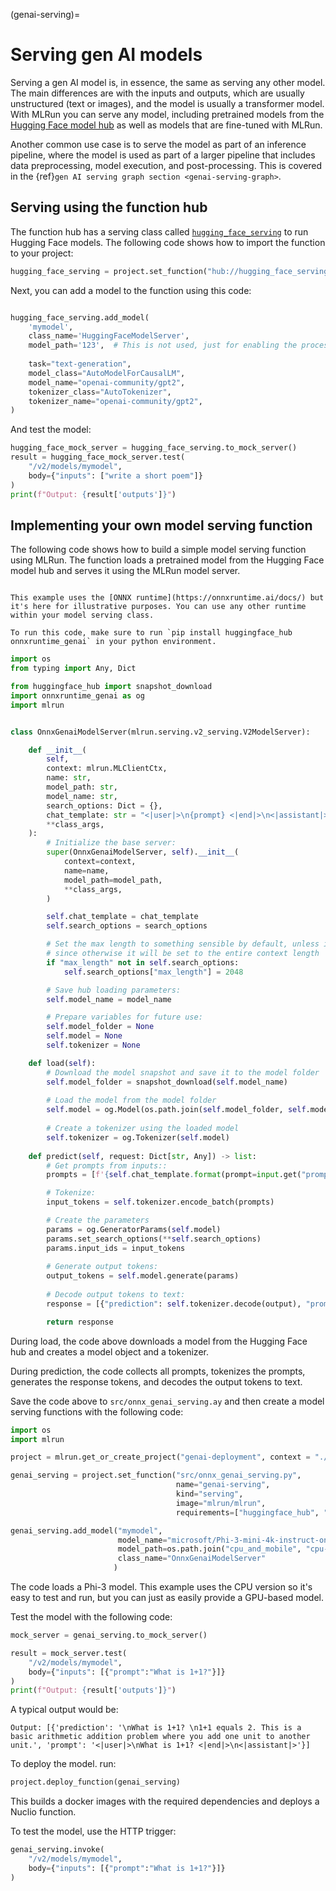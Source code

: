(genai-serving)=
# Serving gen AI models

Serving a gen AI model is, in essence, the same as serving any other model. The main differences are with the inputs and outputs, which are usually unstructured (text or images), and the model is usually a transformer model. With MLRun you can serve any model, including pretrained models from the [Hugging Face model hub](https://huggingface.co/docs/hub/en/models-the-hub) as well as models that are fine-tuned with MLRun.

Another common use case is to serve the model as part of an inference pipeline, where the model is used as part of a larger pipeline that includes data preprocessing, model execution, and post-processing. This is covered in the {ref}`gen AI serving graph section <genai-serving-graph>`.


## Serving using the function hub

The function hub has a serving class called [`hugging_face_serving`](https://www.mlrun.org/hub/functions/master/hugging_face_serving/) to run Hugging Face models. The following code shows how to import the function to your project:

```python
hugging_face_serving = project.set_function("hub://hugging_face_serving")
```

Next, you can add a model to the function using this code:

```python

hugging_face_serving.add_model(
    'mymodel',
    class_name='HuggingFaceModelServer',
    model_path='123',  # This is not used, just for enabling the process.
    
    task="text-generation",
    model_class="AutoModelForCausalLM",
    model_name="openai-community/gpt2",
    tokenizer_class="AutoTokenizer",
    tokenizer_name="openai-community/gpt2",
)
```

And test the model:
```python
hugging_face_mock_server = hugging_face_serving.to_mock_server()
result = hugging_face_mock_server.test(
    "/v2/models/mymodel",
    body={"inputs": ["write a short poem"]}
)
print(f"Output: {result['outputs']}")
```

## Implementing your own model serving function

The following code shows how to build a simple model serving function using MLRun. The function loads a pretrained model from the Hugging Face model hub and serves it using the MLRun model server.

```{admonition} Note

This example uses the [ONNX runtime](https://onnxruntime.ai/docs/) but it's here for illustrative purposes. You can use any other runtime within your model serving class.

To run this code, make sure to run `pip install huggingface_hub onnxruntime_genai` in your python environment.
```


```python
import os
from typing import Any, Dict

from huggingface_hub import snapshot_download
import onnxruntime_genai as og
import mlrun


class OnnxGenaiModelServer(mlrun.serving.v2_serving.V2ModelServer):

    def __init__(
        self,
        context: mlrun.MLClientCtx,
        name: str,
        model_path: str,
        model_name: str,
        search_options: Dict = {},
        chat_template: str = "<|user|>\n{prompt} <|end|>\n<|assistant|>",
        **class_args,
    ):
        # Initialize the base server:
        super(OnnxGenaiModelServer, self).__init__(
            context=context,
            name=name,
            model_path=model_path,
            **class_args,
        )

        self.chat_template = chat_template
        self.search_options = search_options

        # Set the max length to something sensible by default, unless it is specified by the user,
        # since otherwise it will be set to the entire context length
        if "max_length" not in self.search_options:
            self.search_options["max_length"] = 2048

        # Save hub loading parameters:
        self.model_name = model_name

        # Prepare variables for future use:
        self.model_folder = None
        self.model = None
        self.tokenizer = None

    def load(self):
        # Download the model snapshot and save it to the model folder
        self.model_folder = snapshot_download(self.model_name)
        
        # Load the model from the model folder
        self.model = og.Model(os.path.join(self.model_folder, self.model_path))
        
        # Create a tokenizer using the loaded model
        self.tokenizer = og.Tokenizer(self.model)
        
    def predict(self, request: Dict[str, Any]) -> list:
        # Get prompts from inputs::
        prompts = [f'{self.chat_template.format(prompt=input.get("prompt"))}' for input in request["inputs"]]

        # Tokenize:
        input_tokens = self.tokenizer.encode_batch(prompts)

        # Create the parameters
        params = og.GeneratorParams(self.model)
        params.set_search_options(**self.search_options)
        params.input_ids = input_tokens
        
        # Generate output tokens:
        output_tokens = self.model.generate(params)
        
        # Decode output tokens to text:
        response = [{"prediction": self.tokenizer.decode(output), "prompt": prompt} for (output, prompt) in zip(output_tokens, prompts)]

        return response
```

During load, the code above downloads a model from the Hugging Face hub and creates a model object and a tokenizer.

During prediction, the code collects all prompts, tokenizes the prompts, generates the response tokens, and decodes the output tokens to text.

Save the code above to `src/onnx_genai_serving.ay` and then create a model serving functions with the following code:

``` python
import os
import mlrun

project = mlrun.get_or_create_project("genai-deployment", context = "./", user_project=True)

genai_serving = project.set_function("src/onnx_genai_serving.py",
                                     name="genai-serving",
                                     kind="serving",
                                     image="mlrun/mlrun",
                                     requirements=["huggingface_hub", "onnxruntime_genai"])

genai_serving.add_model("mymodel",
                        model_name="microsoft/Phi-3-mini-4k-instruct-onnx",
                        model_path=os.path.join("cpu_and_mobile", "cpu-int4-rtn-block-32-acc-level-4"),
                        class_name="OnnxGenaiModelServer"
                       )

```

The code loads a Phi-3 model. This example uses the CPU version so it's easy to test and run, but you can just as easily provide a GPU-based model.

Test the model with the following code:

```python
mock_server = genai_serving.to_mock_server()

result = mock_server.test(
    "/v2/models/mymodel",
    body={"inputs": [{"prompt":"What is 1+1?"}]}
)
print(f"Output: {result['outputs']}")
```

A typical output would be:
```
Output: [{'prediction': '\nWhat is 1+1? \n1+1 equals 2. This is a basic arithmetic addition problem where you add one unit to another unit.', 'prompt': '<|user|>\nWhat is 1+1? <|end|>\n<|assistant|>'}]
```

To deploy the model. run:
```python
project.deploy_function(genai_serving)
```

This builds a docker images with the required dependencies and deploys a Nuclio function.

To test the model, use the HTTP trigger:
```python
genai_serving.invoke(
    "/v2/models/mymodel",
    body={"inputs": [{"prompt":"What is 1+1?"}]}
)
```
